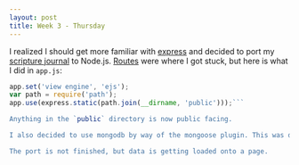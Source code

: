 ```yaml
---
layout: post
title: Week 3 - Thursday
---
```

I realized I should get more familiar with [express](http://expressjs.com/en/starter/generator.html) and decided to port my [scripture journal](https://github.com/zvakanaka/scripture-journal) to Node.js. [Routes](http://expressjs.com/en/starter/generator.html) were where I got stuck, but here is what I did in `app.js`:  

```js
app.set('view engine', 'ejs');
var path = require('path');
app.use(express.static(path.join(__dirname, 'public')));```

Anything in the `public` directory is now public facing.

I also decided to use mongodb by way of the mongoose plugin. This was done in Heroku by following a [scotch.io](https://scotch.io/tutorials/use-ejs-to-template-your-node-application) guide.  

The port is not finished, but data is getting loaded onto a page.
